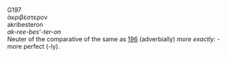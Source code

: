 G197  
ἀκριβέστερον  
akribesteron  
*ak-ree-bes‘-ter-on*  
Neuter of the comparative of the same as [196](g0196) (adverbially)
*more* *exactly:* - more perfect (-ly).  
